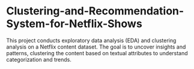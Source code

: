 # Clustering-and-Recommendation-System-for-Netflix-Shows
This project conducts exploratory data analysis (EDA) and clustering analysis on a Netflix content dataset. The goal is to uncover insights and patterns, clustering the content based on textual attributes to understand categorization and trends.
